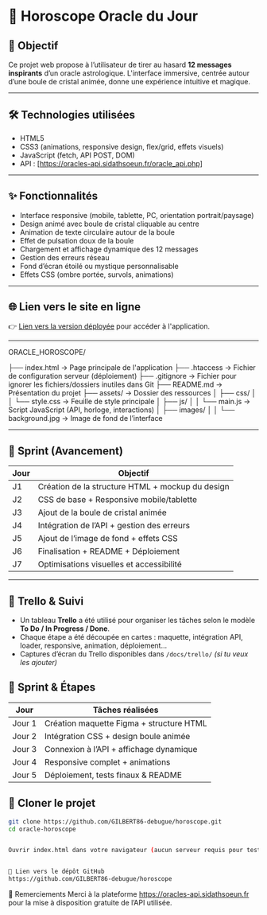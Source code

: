 # 🔮 Horoscope Oracle du Jour

## 🎯 Objectif

Ce projet web propose à l’utilisateur de tirer au hasard **12 messages inspirants** d’un oracle astrologique. L'interface immersive, centrée autour d’une boule de cristal animée, donne une expérience intuitive et magique.

---

## 🛠️ Technologies utilisées

- HTML5
- CSS3 (animations, responsive design, flex/grid, effets visuels)
- JavaScript (fetch, API POST, DOM)
- API : [https://oracles-api.sidathsoeun.fr/oracle_api.php]

---

## ✨ Fonctionnalités

- Interface responsive (mobile, tablette, PC, orientation portrait/paysage)
- Design animé avec boule de cristal cliquable au centre
- Animation de texte circulaire autour de la boule
- Effet de pulsation doux de la boule
- Chargement et affichage dynamique des 12 messages
- Gestion des erreurs réseau
- Fond d’écran étoilé ou mystique personnalisable
- Effets CSS (ombre portée, survols, animations)

---

## 🌐 Lien vers le site en ligne

👉 [Lien vers la version déployée](https://ecf1-humblot-gilbert.sidathsoeun.fr) pour accéder à l'application.

---

ORACLE_HOROSCOPE/

├── index.html                 → Page principale de l'application
├── .htaccess                  → Fichier de configuration serveur (déploiement)
├── .gitignore                 → Fichier pour ignorer les fichiers/dossiers inutiles dans Git
├── README.md                  → Présentation du projet
├── assets/                   → Dossier des ressources
│   ├── css/
│   │   └── style.css          → Feuille de style principale
│   ├── js/
│   │   └── main.js            → Script JavaScript (API, horloge, interactions)
│   ├── images/
│   │   └── background.jpg     → Image de fond de l’interface



---

## 🔄 Sprint (Avancement)

| Jour | Objectif |
|------|----------|
| J1   | Création de la structure HTML + mockup du design |
| J2   | CSS de base + Responsive mobile/tablette |
| J3   | Ajout de la boule de cristal animée |
| J4   | Intégration de l’API + gestion des erreurs |
| J5   | Ajout de l’image de fond + effets CSS |
| J6   | Finalisation + README + Déploiement |
| J7   | Optimisations visuelles et accessibilité |

---


## 📌 Trello & Suivi

- Un tableau **Trello** a été utilisé pour organiser les tâches selon le modèle **To Do / In Progress / Done**.
- Chaque étape a été découpée en cartes : maquette, intégration API, loader, responsive, animation, déploiement...
- Captures d’écran du Trello disponibles dans `/docs/trello/` *(si tu veux les ajouter)*

## 🏃 Sprint & Étapes

| Jour       | Tâches réalisées                           |
|------------|--------------------------------------------|
| Jour 1     | Création maquette Figma + structure HTML   |
| Jour 2     | Intégration CSS + design boule animée      |
| Jour 3     | Connexion à l’API + affichage dynamique    |
| Jour 4     | Responsive complet + animations            |
| Jour 5     | Déploiement, tests finaux & README         |

## 💾 Cloner le projet

```bash
git clone https://github.com/GILBERT86-debugue/horoscope.git
cd oracle-horoscope


Ouvrir index.html dans votre navigateur (aucun serveur requis pour tester en local).


🔗 Lien vers le dépôt GitHub
https://github.com/GILBERT86-debugue/horoscope
```



🙏 Remerciements
Merci à la plateforme https://oracles-api.sidathsoeun.fr pour la mise à disposition gratuite de l’API utilisée.